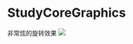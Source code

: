 # StudyCoreGraphics

非常炫的旋转效果
![](https://github.com/YouSelf/StudyCoreGraphics/screenshots/amaze.gif)

